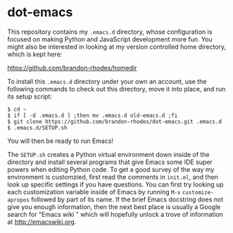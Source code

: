 dot-emacs
=========

This repository contains my `.emacs.d` directory, whose configuration is
focused on making Python and JavaScript development more fun.  You might
also be interested in looking at my version controlled home directory,
which is kept here:

https://github.com/brandon-rhodes/homedir

To install this `.emacs.d` directory under your own an account, use the
following commands to check out this directory, move it into place, and
run its setup script:

    $ cd ~
    $ if [ -d .emacs.d ] ;then mv .emacs.d old-emacs.d ;fi
    $ git clone https://github.com/brandon-rhodes/dot-emacs.git .emacs.d
    $ .emacs.d/SETUP.sh

You will then be ready to run Emacs!

The `SETUP.sh` creates a Python virtual environment down inside of the
directory and install several programs that give Emacs some IDE super
powers when editing Python code.  To get a good survey of the way my
environment is customzied, first read the comments in `init.el`, and
then look up specific settings if you have questions.  You can first try
looking up each customization variable inside of Emacs by running `M-x`
`customize-apropos` followed by part of its name.  If the brief Emacs
docstring does not give you enough information, then the next best place
is usually a Google search for "Emacs wiki <variable-name>" which will
hopefully unlock a trove of information at http://emacswiki.org.
